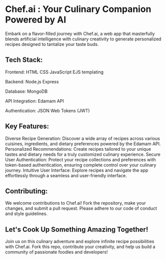 # Chef.ai ‍: Your Culinary Companion Powered by AI

Embark on a flavor-filled journey with Chef.ai, a web app that masterfully blends artificial intelligence with culinary creativity to generate personalized recipes designed to tantalize your taste buds.

## Tech Stack:

Frontend:
HTML
CSS
JavaScript
EJS templating

Backend:
Node.js
Express

Database:
MongoDB

API Integration:
Edamam API

Authentication:
JSON Web Tokens (JWT)

## Key Features:

Diverse Recipe Generation: Discover a wide array of recipes across various cuisines, ingredients, and dietary preferences powered by the Edamam API.
Personalized Recommendations: Create recipes tailored to your unique tastes and dietary needs for a truly customized culinary experience.
Secure User Authentication: Protect your recipe collections and preferences with token-based authentication, ensuring complete control over your culinary journey.
Intuitive User Interface: Explore recipes and navigate the app effortlessly through a seamless and user-friendly interface.

## Contributing:

We welcome contributions to Chef.ai! Fork the repository, make your changes, and submit a pull request. Please adhere to our code of conduct and style guidelines.


## Let's Cook Up Something Amazing Together!

Join us on this culinary adventure and explore infinite recipe possibilities with Chef.ai. Fork this repo, contribute your creativity, and help us build a community of passionate foodies and developers!
